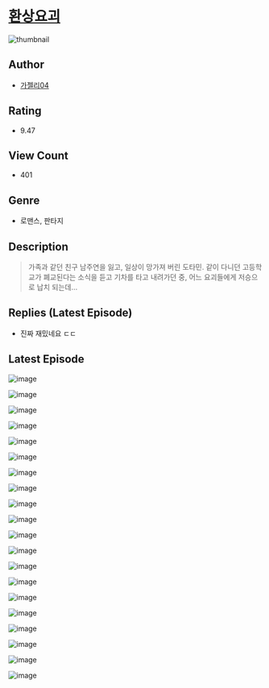 # [환상요괴](https://comic.naver.com/challenge/list?titleId=810848)
![thumbnail](https://image-comic.pstatic.net/user_contents_data/challenge_comic/2023/05/24/355858/upload_3905245822072272944_480x623.jpeg)

## Author
- [가젤리04](https://comic.naver.com/artistTitle?id=355858)

## Rating
- 9.47

## View Count
- 401

## Genre
- 로맨스, 판타지

## Description
> 가족과 같던 친구 남주연을 잃고, 일상이 망가져 버린 도타민. 같이 다니던 고등학교가 폐교된다는 소식을 듣고 기차를 타고 내려가던 중, 어느 요괴들에게 저승으로 납치 되는데...

## Replies (Latest Episode)
- 진짜 재밌네요 ㄷㄷ

## Latest Episode
![image](https://image-comic.pstatic.net/user_contents_data/challenge_comic/2023/05/24/355858/upload_4063717346356912688.jpeg)

![image](https://image-comic.pstatic.net/user_contents_data/challenge_comic/2023/05/24/355858/upload_7089286163061892710.jpeg)

![image](https://image-comic.pstatic.net/user_contents_data/challenge_comic/2023/05/24/355858/upload_3918525718415368752.jpeg)

![image](https://image-comic.pstatic.net/user_contents_data/challenge_comic/2023/05/24/355858/upload_3976731682952001121.jpeg)

![image](https://image-comic.pstatic.net/user_contents_data/challenge_comic/2023/05/24/355858/upload_3546128830944195123.jpeg)

![image](https://image-comic.pstatic.net/user_contents_data/challenge_comic/2023/05/24/355858/upload_3631645354383325492.jpeg)

![image](https://image-comic.pstatic.net/user_contents_data/challenge_comic/2023/05/24/355858/upload_3558800720526533945.jpeg)

![image](https://image-comic.pstatic.net/user_contents_data/challenge_comic/2023/05/24/355858/upload_3906933571602114105.jpeg)

![image](https://image-comic.pstatic.net/user_contents_data/challenge_comic/2023/05/24/355858/upload_7149239430349927521.jpeg)

![image](https://image-comic.pstatic.net/user_contents_data/challenge_comic/2023/05/24/355858/upload_3906933575930635316.jpeg)

![image](https://image-comic.pstatic.net/user_contents_data/challenge_comic/2023/05/24/355858/upload_3774689630296826424.jpeg)

![image](https://image-comic.pstatic.net/user_contents_data/challenge_comic/2023/05/24/355858/upload_7089284165110675553.jpeg)

![image](https://image-comic.pstatic.net/user_contents_data/challenge_comic/2023/05/24/355858/upload_4134975392856617528.jpeg)

![image](https://image-comic.pstatic.net/user_contents_data/challenge_comic/2023/05/24/355858/upload_3616445916110731575.jpeg)

![image](https://image-comic.pstatic.net/user_contents_data/challenge_comic/2023/05/24/355858/upload_3906362710369317428.jpeg)

![image](https://image-comic.pstatic.net/user_contents_data/challenge_comic/2023/05/24/355858/upload_4134697190648329527.jpeg)

![image](https://image-comic.pstatic.net/user_contents_data/challenge_comic/2023/05/24/355858/upload_3833797151320977717.jpeg)

![image](https://image-comic.pstatic.net/user_contents_data/challenge_comic/2023/05/24/355858/upload_3991935509939368294.jpeg)

![image](https://image-comic.pstatic.net/user_contents_data/challenge_comic/2023/05/24/355858/upload_3545006027728774448.jpeg)

![image](https://image-comic.pstatic.net/user_contents_data/challenge_comic/2023/05/24/355858/upload_4123099550568493616.jpeg)
